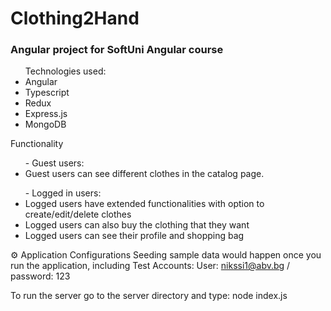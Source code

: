 <h1>Clothing2Hand </h1>
<h3>Angular project for SoftUni Angular course</h3>

<ul>
	 Technologies used:
	<li>Angular</li>
	<li>Typescript</li>
	<li>Redux</li>
	<li>Express.js</li>
	<li>MongoDB</li>
</ul>
<div> Functionality
	<ul> - Guest users: 
		<li>Guest users can see different clothes in the catalog page.</li>
	</ul>
	<ul>- Logged in users:
		<li>Logged users have extended functionalities with option to create/edit/delete clothes</li>
		<li>Logged users can also buy the clothing that they want</li>
		<li>Logged users can see their profile and shopping bag</li>
	</ul>
</div>

⚙️ Application Configurations
 Seeding sample data would happen once you run the application, including Test Accounts:
    User: nikssi1@abv.bg / password: 123
  <p>To run the server go to the server directory and type: node index.js</p>
